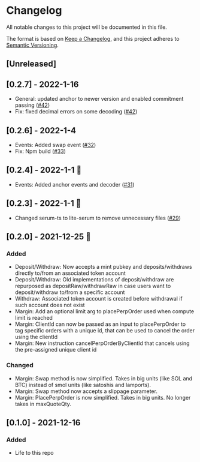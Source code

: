 # Changelog

All notable changes to this project will be documented in this file.

The format is based on [Keep a Changelog](https://keepachangelog.com/en/1.0.0/),
and this project adheres to [Semantic Versioning](https://semver.org/spec/v2.0.0.html).

## [Unreleased]

## [0.2.7] - 2022-1-16

- General: updated anchor to newer version and enabled commitment passing ([#42](https://github.com/01protocol/zo-client/pull/42))
- Fix: fixed decimal errors on some decoding ([#42](https://github.com/01protocol/zo-client/pull/42))

## [0.2.6] - 2022-1-4 

- Events: Added swap event ([#32](https://github.com/01protocol/zo-client/pull/32))
- Fix: Npm build ([#33](https://github.com/01protocol/zo-client/pull/38))

## [0.2.4] - 2022-1-1 🥳

- Events: Added anchor events and decoder ([#31](https://github.com/01protocol/zo-client/pull/31))


## [0.2.3] - 2022-1-1 🥳

- Changed serum-ts to lite-serum to remove unnecessary files ([#29](https://github.com/01protocol/zo-client/pull/29))


## [0.2.0] - 2021-12-25 🎅

### Added
- Deposit/Withdraw: Now accepts a mint pubkey and deposits/withdraws directly to/from an associated token account
- Deposit/Withdraw: Old implementations of deposit/withdraw are repurposed as depositRaw/withdrawRaw in case users want to deposit/withdraw to/from a specific account
- Withdraw: Associated token account is created before withdrawal if such account does not exist
- Margin: Add an optional limit arg to placePerpOrder used when compute limit is reached
- Margin: ClientId can now be passed as an input to placePerpOrder to tag specific orders with a unique id, that can be used to cancel the order using the clientId
- Margin: New instruction cancelPerpOrderByClientId that cancels using the pre-assigned unique client id

### Changed 
- Margin: Swap method is now simplified. Takes in big units (like SOL and BTC) instead of smol units (like satoshis and lamports).
- Margin: Swap method now accepts a slippage parameter.
- Margin: PlacePerpOrder is now simplified. Takes in big units. No longer takes in maxQuoteQty.

## [0.1.0] - 2021-12-16

### Added

- Life to this repo

